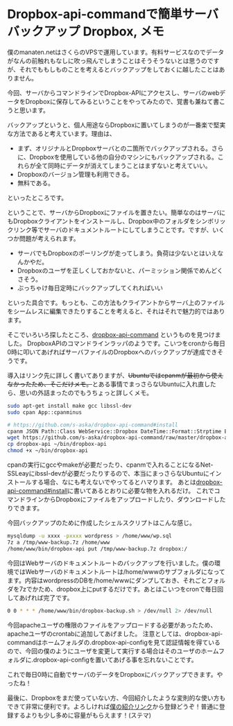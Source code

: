 Dropbox-api-commandで簡単サーババックアップ
Dropbox, メモ
=====
僕のmanaten.netはさくらのVPSで運用しています。有料サービスなのでデータがなんの前触れもなしに吹っ飛んでしまうことはそうそうないとは思うのですが、それでももしものことを考えるとバックアップをしておくに越したことはありません。

今回、サーバからコマンドラインでDropbox-APIにアクセスし、サーバのwebデータをDropboxに保存してみるということをやってみたので、覚書も兼ねて書こうと思います。

<!-- more -->

バックアップというと、個人用途ならDropboxに置いてしまうのが一番楽で堅実な方法であると考えています。理由は、
<ul>
	<li>まず、オリジナルとDropboxサーバとの二箇所でバックアップされる。さらに、Dropboxを使用している他の自分のマシンにもバックアップされる。これらが全て同時にデータが消えてしまうことはまずないと考えていい。</li>
	<li>Dropboxのバージョン管理も利用できる。</li>
	<li>無料である。</li>
</ul>
といったところです。

ということで、サーバからDropboxにファイルを置きたい。簡単なのはサーバにもDropboxクライアントをインストールし、Dropbox中のフォルダをシンボリックリンク等でサーバのドキュメントルートにしてしまうことです。ですが、いくつか問題が考えられます。
<ul>
	<li>サーバでもDropboxのポーリングが走ってしまう。負荷は少ないとはいえなんかやだ。</li>
	<li>Dropboxのユーザを正しくしておかないと、パーミッション関係でめんどくさそう。</li>
	<li>ぶっちゃけ毎日定時にバックアップしてくれればいい</li>
</ul>
といった具合です。もっとも、この方法もクライアントからサーバ上のファイルをシームレスに編集できたりすることを考えると、それはそれで魅力的ではあります。

そこでいろいろ探したところ、<a href="https://github.com/s-aska/dropbox-api-command">dropbox-api-command</a> というものを見つけました。 DropboxAPIのコマンドラインラッパのようです。こいつをcronから毎日0時に叩いてあげればサーバファイルのDropboxへのバックアップが達成できそうです。

導入はリンク先に詳しく書いてありますが、<del datetime="2012-09-22T21:04:57+00:00">Ubuntuではcpanmが最初から使えなかったため、そこだけメモ。</del>とある事情でまっさらなUbuntuに入れ直したら、思いの外詰まったのでもうちょっと詳しくメモ。

```bash
sudo apt-get install make gcc libssl-dev
sudo cpan App::cpanminus

# https://github.com/s-aska/dropbox-api-command#install
cpanm JSON Path::Class WebService::Dropbox DateTime::Format::Strptime Encode::Locale
wget https://github.com/s-aska/dropbox-api-command/raw/master/dropbox-api
cp dropbox-api ~/bin/dropbox-api
chmod +x ~/bin/dropbox-api
```

cpanの実行にgccやmakeが必要だったり、cpanmで入れることになるNet-SSLeayにibssl-devが必要だったりするので、本当にまっさらなUbuntuにインストールする場合、なにも考えないでやってるとハマります。
あとは<a href="https://github.com/s-aska/dropbox-api-command#install">dropbox-api-command#install</a>に書いてあるとおりに必要な物を入れるだけ。
これでコマンドラインからDropboxにファイルをアップロードしたり、ダウンロードしたりできます。

今回バックアップのために作成したシェルスクリプトはこんな感じ。

```bash
mysqldump -u xxxx -pxxxx wordpress > /home/www/wp.sql
7z a /tmp/www-backup.7z /home/www
/home/www/bin/dropbox-api put /tmp/www-backup.7z dropbox:/
```

今回はWebサーバのドキュメントルートのバックアップを行いました。僕の環境ではWebサーバのドキュメントルートは/home/wwwのサブフォルダになってます。内容はwordpressのDBを/home/wwwにダンプしておき、それごとフォルダを7zでかため、dropbox上にputするだけです。あとはこいつをcronで毎日回してあげれば完了です。

```bash
0 0 * * * /home/www/bin/dropbox-backup.sh > /dev/null 2> /dev/null
```

今回apacheユーザの権限のファイルをアップロードする必要があったため、apacheユーザのcrontabに追加してあげました。
注意としては、dropbox-api-commandはホームフォルダの.dropbox-api-configを見て認証情報を得ているので、今回の僕のようにユーザを変更して実行する場合はそのユーザのホームフォルダに.dropbox-api-configを置いてあげる事を忘れないことです。

これで毎日0時に自動でサーバのデータをDropboxにバックアップできます。やったね！

最後に、Dropboxをまだ使っていない方、今回紹介したような変則的な使い方もできて非常に便利です。よろしければ<a href="http://db.tt/SoBffex">僕の紹介リンク</a>から登録どうぞ！普通に登録するよりも少し多めに容量がもらえます！(ステマ)
